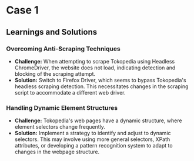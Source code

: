 # Case 1

## Learnings and Solutions

### Overcoming Anti-Scraping Techniques

- **Challenge:** When attempting to scrape Tokopedia using Headless ChromeDriver, the website does not load, indicating detection and blocking of the scraping attempt.
- **Solution:** Switch to Firefox Driver, which seems to bypass Tokopedia's headless scraping detection. This necessitates changes in the scraping script to accommodate a different web driver.

### Handling Dynamic Element Structures

- **Challenge:** Tokopedia's web pages have a dynamic structure, where element selectors change frequently.
- **Solution:** Implement a strategy to identify and adjust to dynamic selectors. This may involve using more general selectors, XPath attributes, or developing a pattern recognition system to adapt to changes in the webpage structure.

